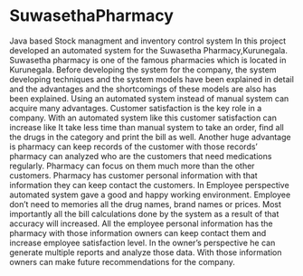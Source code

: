 # SuwasethaPharmacy
Java based Stock managment and inventory control system
In this project developed an automated system for the Suwasetha Pharmacy,Kurunegala.
Suwasetha pharmacy is one of the famous pharmacies which is located in Kurunegala. Before
developing the system for the company, the system developing techniques and the system
models have been explained in detail and the advantages and the shortcomings of these
models are also has been explained.
Using an automated system instead of manual system can acquire many advantages.
Customer satisfaction is the key role in a company. With an automated system like this
customer satisfaction can increase like It take less time than manual system to take an order,
find all the drugs in the category and print the bill as well. Another huge advantage is
pharmacy can keep records of the customer with those records’ pharmacy can analyzed who
are the customers that need medications regularly. Pharmacy can focus on them much more
than the other customers. Pharmacy has customer personal information with that information
they can keep contact the customers.
In Employee perspective automated system gave a good and happy working environment.
Employee don’t need to memories all the drug names, brand names or prices. Most
importantly all the bill calculations done by the system as a result of that accuracy will
increased. All the employee personal information has the pharmacy with those information
owners can keep contact them and increase employee satisfaction level.
In the owner’s perspective he can generate multiple reports and analyze those data. With
those information owners can make future recommendations for the company.
